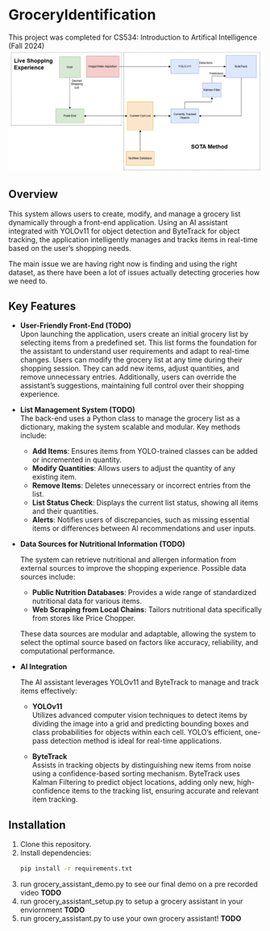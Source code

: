 # GroceryIdentification
This project was completed for CS534: Introduction to Artifical Intelligence (Fall 2024)
![Flowchart](flowchart.png)
## **Overview**
This system allows users to create, modify, and manage a grocery list dynamically through a front-end application. Using an AI assistant integrated with YOLOv11 for object detection and ByteTrack for object tracking, the application intelligently manages and tracks items in real-time based on the user’s shopping needs.

The main issue we are having right now is finding and using the right dataset, as there have been a lot of issues actually detecting groceries how we need to.

## Key Features

- **User-Friendly Front-End (TODO)**  
  Upon launching the application, users create an initial grocery list by selecting items from a predefined set. This list forms the foundation for the assistant to understand user requirements and adapt to real-time changes.   Users can modify the grocery list at any time during their shopping session. They can add new items, adjust quantities, and remove unnecessary entries. Additionally, users can override the assistant’s suggestions, maintaining full control over their shopping experience.

- **List Management System (TODO)**  
  The back-end uses a Python class to manage the grocery list as a dictionary, making the system scalable and modular. Key methods include:
  - **Add Items**: Ensures items from YOLO-trained classes can be added or incremented in quantity.
  - **Modify Quantities**: Allows users to adjust the quantity of any existing item.
  - **Remove Items**: Deletes unnecessary or incorrect entries from the list.
  - **List Status Check**: Displays the current list status, showing all items and their quantities.
  - **Alerts**: Notifies users of discrepancies, such as missing essential items or differences between AI recommendations and user inputs.

- **Data Sources for Nutritional Information (TODO)**

    The system can retrieve nutritional and allergen information from external sources to improve the shopping experience. Possible data sources include:

    - **Public Nutrition Databases**: Provides a wide range of standardized nutritional data for various items.
    - **Web Scraping from Local Chains**: Tailors nutritional data specifically from stores like Price Chopper.

    These data sources are modular and adaptable, allowing the system to select the optimal source based on factors like accuracy, reliability, and computational performance.

- **AI Integration**

    The AI assistant leverages YOLOv11 and ByteTrack to manage and track items effectively:

    - **YOLOv11**  
    Utilizes advanced computer vision techniques to detect items by dividing the image into a grid and predicting bounding boxes and class probabilities for objects within each cell. YOLO’s efficient, one-pass detection method is ideal for real-time applications.

    - **ByteTrack**  
    Assists in tracking objects by distinguishing new items from noise using a confidence-based sorting mechanism. ByteTrack uses Kalman Filtering to predict object locations, adding only new, high-confidence items to the tracking list, ensuring accurate and relevant item tracking.

## Installation

1. Clone this repository.
2. Install dependencies:
   ```bash
   pip install -r requirements.txt
3. run grocery_assistant_demo.py to see our final demo on a pre recorded video **TODO** 
4. run grocery_assistant_setup.py to setup a grocery assistant in your enviornment **TODO** 
5. run grocery_assistant.py to use your own grocery assistant! **TODO** 